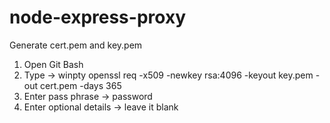 ﻿# node-express-proxy

Generate cert.pem and key.pem

1. Open Git Bash
2. Type -> winpty openssl req -x509 -newkey rsa:4096 -keyout key.pem -out cert.pem -days 365
3. Enter pass phrase -> password
4. Enter optional details -> leave it blank
